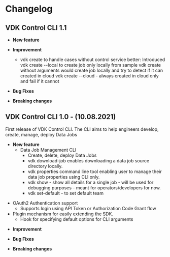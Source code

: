 Changelog
=========

VDK Control CLI 1.1
------
* **New feature**

* **Improvement**
    * vdk create to handle cases without control service better:
      Introduced vdk create --local to create job only locally from sample
      vdk create without arguments would create job locally and try to detect if it can created in cloud
      vdk create --cloud - always created in cloud only and fail if it cannot

* **Bug Fixes**

* **Breaking changes**


VDK Control CLI 1.0 - (10.08.2021)
------

First release of VDK Control CLI.
The CLI aims to help engineers develop, create, manage, deploy Data Jobs

* **New feature**
  - Data Job Management CLI
    - Create, delete, deploy Data Jobs
    - vdk download-job enables downloading a data job source directory locally.
    - vdk properties command line tool enabling user to manage their data job properties using CLI only.
    - vdk show - show all details for a single job - will be used for debugging purposes - meant for operators/developers for now.
    - vdk set-default - to set default team
 - OAuth2 Authentication support
    - Supports login using API Token or Authorization Code Grant flow
  - Plugin mechanism for easily extending the SDK.
    - Hook for specifying default options for CLI arguments


* **Improvement**

* **Bug Fixes**

* **Breaking changes**
